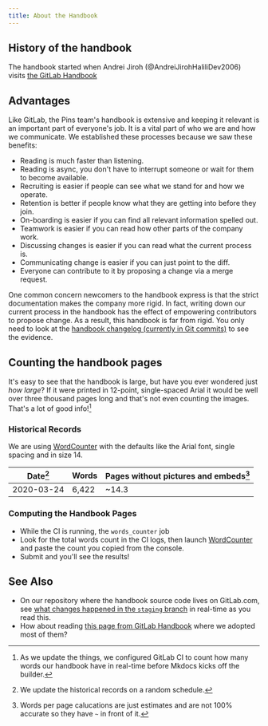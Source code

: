 ```yaml
---
title: About the Handbook
---
```


## History of the handbook
The handbook started when Andrei Jiroh (@AndreiJirohHaliliDev2006) visits [the GitLab Handbook](about.gitlab.com/handbook)

## Advantages
Like GitLab, the Pins team's handbook is extensive and keeping it relevant is an important part of everyone's job. It is a vital part of who we are and how we communicate. We established these processes because we saw these benefits:

* Reading is much faster than listening.
* Reading is async, you don't have to interrupt someone or wait for them to become available.
* Recruiting is easier if people can see what we stand for and how we operate.
* Retention is better if people know what they are getting into before they join.
* On-boarding is easier if you can find all relevant information spelled out.
* Teamwork is easier if you can read how other parts of the company work.
* Discussing changes is easier if you can read what the current process is.
* Communicating change is easier if you can just point to the diff.
* Everyone can contribute to it by proposing a change via a merge request.

One common concern newcomers to the handbook express is that the strict documentation makes the company more rigid.
In fact, writing down our current process in the handbook has the effect of empowering contributors to propose change.
As a result, this handbook is far from rigid. You only need to look at the [handbook changelog (currently in Git commits)](https://gitlab.com/MadeByThePinsTeam-DevLabs/official-handbook/-/commits/staging)
to see the evidence.

## Counting the handbook pages
It's easy to see that the handbook is large, but have you ever wondered just _how large_? If it were printed in 12-point, single-spaced Arial it would be well over three thousand pages long and that's not even counting the images. That's a lot of good info![^1]

### Historical Records
We are using [WordCounter](https://wordcounter.net/words-per-page) with the defaults like the Arial font, single spacing and in size 14.

| **Date**[^2] | **Words** | **Pages without pictures and embeds**[^3] |
| ------ | ------ | ------ |
| 2020-03-24 | 6,422 | ~14.3 |

### Computing the Handbook Pages
* While the CI is running, the `words_counter` job
* Look for the total words count in the CI logs, then launch [WordCounter](https://wordcounter.net/words-per-page) and paste the count you copied from the console.
* Submit and you'll see the results!

## See Also
* On our repository where the handbook source code lives on GitLab.com, see [what changes happened in the `staging` branch](https://gitlab.com/MadeByThePinsTeam-DevLabs/official-handbook-en/commits/staging) in real-time as you read this.
* How about reading [this page from GitLab Handbook](https://about.gitlab.com/handbook/about/) where we adopted most of them?

[^1]: As we update the things, we configured GitLab CI to count how many words our handbook have in real-time before Mkdocs kicks off the builder.
[^2]: We update the historical records on a random schedule.
[^3]: Words per page calucations are just estimates and are not 100% accurate so they have `~` in front of it.
